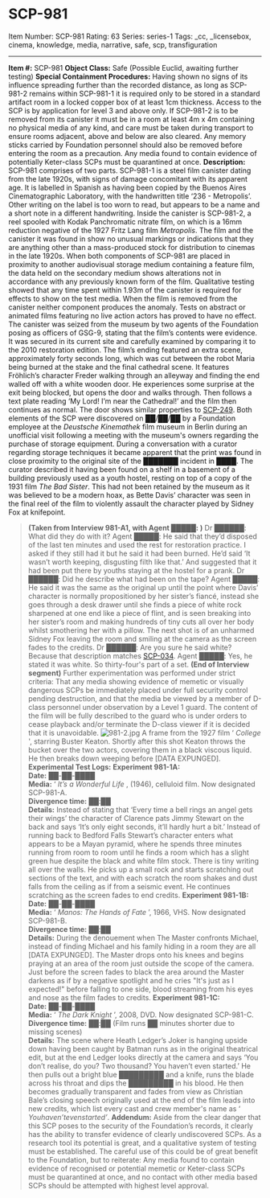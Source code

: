 # SCP-981
Item Number: SCP-981
Rating: 63
Series: series-1
Tags: _cc, _licensebox, cinema, knowledge, media, narrative, safe, scp, transfiguration

---

  
**Item #:** SCP-981 
**Object Class:** Safe (Possible Euclid, awaiting further testing)
**Special Containment Procedures:** Having shown no signs of its influence spreading further than the recorded distance, as long as SCP-981-2 remains within SCP-981-1 it is required only to be stored in a standard artifact room in a locked copper box of at least 1cm thickness. Access to the SCP is by application for level 3 and above only.
If SCP-981-2 is to be removed from its canister it must be in a room at least 4m x 4m containing no physical media of any kind, and care must be taken during transport to ensure rooms adjacent, above and below are also cleared. Any memory sticks carried by Foundation personnel should also be removed before entering the room as a precaution. Any media found to contain evidence of potentially Keter-class SCPs must be quarantined at once.
**Description:** SCP-981 comprises of two parts. SCP-981-1 is a steel film canister dating from the late 1920s, with signs of damage concomitant with its apparent age. It is labelled in Spanish as having been copied by the Buenos Aires Cinematographic Laboratory, with the handwritten title ‘236 - Metropolis’. Other writing on the label is too worn to read, but appears to be a name and a short note in a different handwriting. Inside the canister is SCP-981-2, a reel spooled with Kodak Panchromatic nitrate film, on which is a 16mm reduction negative of the 1927 Fritz Lang film _Metropolis_. The film and the canister it was found in show no unusual markings or indications that they are anything other than a mass-produced stock for distribution to cinemas in the late 1920s.
When both components of SCP-981 are placed in proximity to another audiovisual storage medium containing a feature film, the data held on the secondary medium shows alterations not in accordance with any previously known form of the film. Qualitative testing showed that any time spent within 1.93m of the canister is required for effects to show on the test media. When the film is removed from the canister neither component produces the anomaly. Tests on abstract or animated films featuring no live action actors has proved to have no effect.
The canister was seized from the museum by two agents of the Foundation posing as officers of GSG-9, stating that the film’s contents were evidence. It was secured in its current site and carefully examined by comparing it to the 2010 restoration edition. The film’s ending featured an extra scene, approximately forty seconds long, which was cut between the robot Maria being burned at the stake and the final cathedral scene. It features Fröhlich’s character Freder walking through an alleyway and finding the end walled off with a white wooden door. He experiences some surprise at the exit being blocked, but opens the door and walks through. Then follows a text plate reading ‘My Lord! I’m near the Cathedral!’ and the film then continues as normal. The door shows similar properties to [SCP-249](/scp-249).
Both elements of the SCP were discovered on ██/██/██ by a Foundation employee at the _Deustsche Kinemathek_ film museum in Berlin during an unofficial visit following a meeting with the museum's owners regarding the purchase of storage equipment. During a conversation with a curator regarding storage techniques it became apparent that the print was found in close proximity to the original site of the ███████ incident in ████. The curator described it having been found on a shelf in a basement of a building previously used as a youth hostel, resting on top of a copy of the 1931 film _The Bad Sister_. This had not been retained by the museum as it was believed to be a modern hoax, as Bette Davis’ character was seen in the final reel of the film to violently assault the character played by Sidney Fox at knifepoint.
> **(Taken from Interview 981-A1, with Agent █████: )**
> Dr ██████: What did they do with it?
> Agent █████: He said that they’d disposed of the last ten minutes and used the rest for restoration practice. I asked if they still had it but he said it had been burned. He’d said ‘It wasn’t worth keeping, disgusting filth like that.’ And suggested that it had been put there by youths staying at the hostel for a prank.
> Dr ██████: Did he describe what had been on the tape?
> Agent █████: He said it was the same as the original up until the point where Davis’ character is normally propositioned by her sister’s fiancé, instead she goes through a desk drawer until she finds a piece of white rock sharpened at one end like a piece of flint, and is seen breaking into her sister’s room and making hundreds of tiny cuts all over her body whilst smothering her with a pillow. The next shot is of an unharmed Sidney Fox leaving the room and smiling at the camera as the screen fades to the credits.
> Dr ██████: Are you sure he said white? Because that description matches [SCP-034](/scp-034).
> Agent █████: Yes, he stated it was white. So thirty-four's part of a set.
> **(End of Interview segment)**
Further experimentation was performed under strict criteria: That any media showing evidence of memetic or visually dangerous SCPs be immediately placed under full security control pending destruction, and that the media be viewed by a member of D-class personnel under observation by a Level 1 guard. The content of the film will be fully described to the guard who is under orders to cease playback and/or terminate the D-class viewer if it is decided that it is unavoidable.
![981-2.jpg](https://scp-wiki.wdfiles.com/local--files/scp-981/981-2.jpg)
A frame from the 1927 film ‘ _College_ ', starring Buster Keaton. Shortly after this shot Keaton throws the bucket over the two actors, covering them in a black viscous liquid. He then breaks down weeping before [DATA EXPUNGED].
**Experimental Test Logs:**
**Experiment 981-1A:**  
**Date:** ██-██-████  
**Media:** ‘ _It’s a Wonderful Life_ , (1946), celluloid film. Now designated SCP-981-A.  
**Divergence time:** ██:██  
**Details:** Instead of stating that ‘Every time a bell rings an angel gets their wings’ the character of Clarence pats Jimmy Stewart on the back and says ‘It’s only eight seconds, it’ll hardly hurt a bit.’ Instead of running back to Bedford Falls Stewart’s character enters what appears to be a Mayan pyramid, where he spends three minutes running from room to room until he finds a room which has a slight green hue despite the black and white film stock. There is tiny writing all over the walls. He picks up a small rock and starts scratching out sections of the text, and with each scratch the room shakes and dust falls from the ceiling as if from a seismic event. He continues scratching as the screen fades to end credits.
**Experiment 981-1B:**  
**Date:** ██-██-████  
**Media:** ‘ _Manos: The Hands of Fate_ ’, 1966, VHS. Now designated SCP-981-B.  
**Divergence time:** ██:██  
**Details:** During the denouement when The Master confronts Michael, instead of finding Michael and his family hiding in a room they are all [DATA EXPUNGED]. The Master drops onto his knees and begins praying at an area of the room just outside the scope of the camera. Just before the screen fades to black the area around the Master darkens as if by a negative spotlight and he cries "It's just as I expected!" before falling to one side, blood streaming from his eyes and nose as the film fades to credits.
**Experiment 981-1C:**  
**Date:** ██-██-████  
**Media:** ‘ _The Dark Knight_ ’, 2008, DVD. Now designated SCP-981-C.  
**Divergence time:** ██:██ (Film runs ██ minutes shorter due to missing scenes)  
**Details:** The scene where Heath Ledger’s Joker is hanging upside down having been caught by Batman runs as in the original theatrical edit, but at the end Ledger looks directly at the camera and says ‘You don’t realise, do you? Two thousand? You haven’t even started.’ He then pulls out a bright blue █████████ and a knife, runs the blade across his throat and dips the █████████ in his blood. He then becomes gradually transparent and fades from view as Christian Bale’s closing speech originally used at the end of the film leads into new credits, which list every cast and crew member's name as ‘ _Youhaven’tevenstarted’_.
**Addendum:** Aside from the clear danger that this SCP poses to the security of the Foundation’s records, it clearly has the ability to transfer evidence of clearly undiscovered SCPs. As a research tool its potential is great, and a qualitative system of testing must be established. The careful use of this could be of great benefit to the Foundation, but to reiterate: Any media found to contain evidence of recognised or potential memetic or Keter-class SCPs must be quarantined at once, and no contact with other media based SCPs should be attempted with highest level approval.